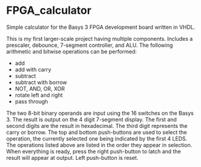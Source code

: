 # FPGA_calculator
Simple calculator for the Basys 3 FPGA development board written in VHDL. 
 
This is my first larger-scale project having multiple components. Includes 
a prescaler, debounce, 7-segment controller, and ALU. The following arithmetic
and bitwise operations can be performed:
 - add
 - add with carry
 - subtract
 - subtract with borrow
 - NOT, AND, OR, XOR
 - rotate left and right
 - pass through
 
The two 8-bit binary operands are input using the 16 switches on the Basys 3.
The result is output on the 4 digit 7-segment display. The first and second
digits are the result in hexadecimal. The third digit represents the carry or
borrow. The top and bottom push-buttons are used to select the operation, the 
currently selected one being indicated by the first 4 LEDS. The operations listed 
above are listed in the order they appear in selection. When everything is ready, 
press the right push-button to latch and the result will appear at output. Left 
push-button is reset. 
